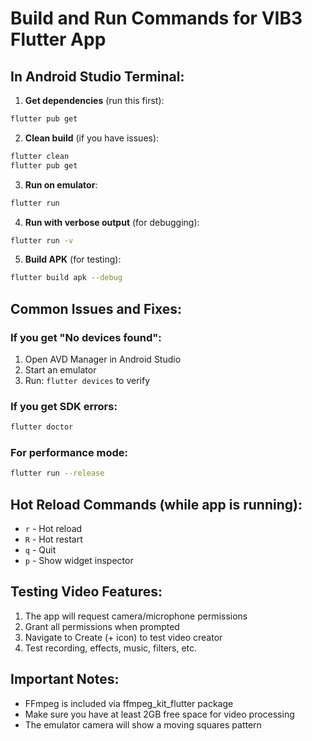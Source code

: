 # Build and Run Commands for VIB3 Flutter App

## In Android Studio Terminal:

1. **Get dependencies** (run this first):
```bash
flutter pub get
```

2. **Clean build** (if you have issues):
```bash
flutter clean
flutter pub get
```

3. **Run on emulator**:
```bash
flutter run
```

4. **Run with verbose output** (for debugging):
```bash
flutter run -v
```

5. **Build APK** (for testing):
```bash
flutter build apk --debug
```

## Common Issues and Fixes:

### If you get "No devices found":
1. Open AVD Manager in Android Studio
2. Start an emulator
3. Run: `flutter devices` to verify

### If you get SDK errors:
```bash
flutter doctor
```

### For performance mode:
```bash
flutter run --release
```

## Hot Reload Commands (while app is running):
- `r` - Hot reload
- `R` - Hot restart
- `q` - Quit
- `p` - Show widget inspector

## Testing Video Features:
1. The app will request camera/microphone permissions
2. Grant all permissions when prompted
3. Navigate to Create (+ icon) to test video creator
4. Test recording, effects, music, filters, etc.

## Important Notes:
- FFmpeg is included via ffmpeg_kit_flutter package
- Make sure you have at least 2GB free space for video processing
- The emulator camera will show a moving squares pattern